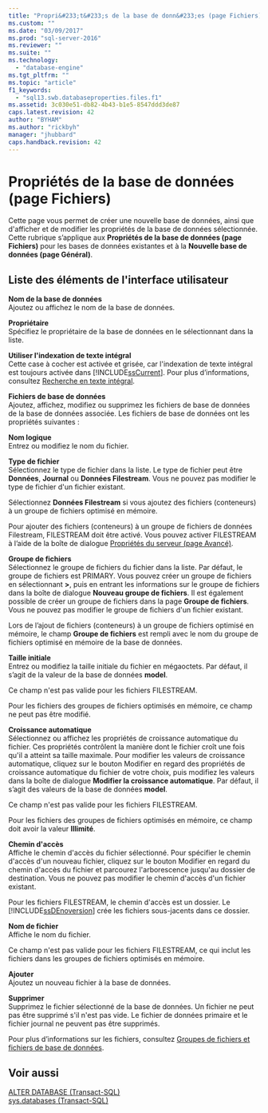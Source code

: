 ```yaml
---
title: "Propri&#233;t&#233;s de la base de donn&#233;es (page Fichiers) | Microsoft Docs"
ms.custom: ""
ms.date: "03/09/2017"
ms.prod: "sql-server-2016"
ms.reviewer: ""
ms.suite: ""
ms.technology: 
  - "database-engine"
ms.tgt_pltfrm: ""
ms.topic: "article"
f1_keywords: 
  - "sql13.swb.databaseproperties.files.f1"
ms.assetid: 3c030e51-db82-4b43-b1e5-8547ddd3de87
caps.latest.revision: 42
author: "BYHAM"
ms.author: "rickbyh"
manager: "jhubbard"
caps.handback.revision: 42
---
```

# Propri&#233;t&#233;s de la base de donn&#233;es (page Fichiers)
  Cette page vous permet de créer une nouvelle base de données, ainsi que d'afficher et de modifier les propriétés de la base de données sélectionnée. Cette rubrique s’applique aux **Propriétés de la base de données (page Fichiers)** pour les bases de données existantes et à la **Nouvelle base de données (page Général)**.  
  
## Liste des éléments de l'interface utilisateur  
 **Nom de la base de données**  
 Ajoutez ou affichez le nom de la base de données.  
  
 **Propriétaire**  
 Spécifiez le propriétaire de la base de données en le sélectionnant dans la liste.  
  
 **Utiliser l'indexation de texte intégral**  
 Cette case à cocher est activée et grisée, car l'indexation de texte intégral est toujours activée dans [!INCLUDE[ssCurrent](../../includes/sscurrent-md.md)]. Pour plus d’informations, consultez [Recherche en texte intégral](../../relational-databases/search/full-text-search.md).  
  
 **Fichiers de base de données**  
 Ajoutez, affichez, modifiez ou supprimez les fichiers de base de données de la base de données associée. Les fichiers de base de données ont les propriétés suivantes :  
  
 **Nom logique**  
 Entrez ou modifiez le nom du fichier.  
  
 **Type de fichier**  
 Sélectionnez le type de fichier dans la liste. Le type de fichier peut être **Données**, **Journal** ou **Données Filestream**. Vous ne pouvez pas modifier le type de fichier d'un fichier existant.  
  
 Sélectionnez **Données Filestream** si vous ajoutez des fichiers (conteneurs) à un groupe de fichiers optimisé en mémoire.  
  
 Pour ajouter des fichiers (conteneurs) à un groupe de fichiers de données Filestream, FILESTREAM doit être activé. Vous pouvez activer FILESTREAM à l’aide de la boîte de dialogue [Propriétés du serveur (page Avancé)](../../database-engine/configure-windows/server-properties-advanced-page.md).  
  
 **Groupe de fichiers**  
 Sélectionnez le groupe de fichiers du fichier dans la liste. Par défaut, le groupe de fichiers est PRIMARY. Vous pouvez créer un groupe de fichiers en sélectionnant **<nouveau groupe de fichiers>\>**, puis en entrant les informations sur le groupe de fichiers dans la boîte de dialogue **Nouveau groupe de fichiers**. Il est également possible de créer un groupe de fichiers dans la page **Groupe de fichiers**. Vous ne pouvez pas modifier le groupe de fichiers d'un fichier existant.  
  
 Lors de l’ajout de fichiers (conteneurs) à un groupe de fichiers optimisé en mémoire, le champ **Groupe de fichiers** est rempli avec le nom du groupe de fichiers optimisé en mémoire de la base de données.  
  
 **Taille initiale**  
 Entrez ou modifiez la taille initiale du fichier en mégaoctets. Par défaut, il s’agit de la valeur de la base de données **model**.  
  
 Ce champ n'est pas valide pour les fichiers FILESTREAM.  
  
 Pour les fichiers des groupes de fichiers optimisés en mémoire, ce champ ne peut pas être modifié.  
  
 **Croissance automatique**  
 Sélectionnez ou affichez les propriétés de croissance automatique du fichier. Ces propriétés contrôlent la manière dont le fichier croît une fois qu'il a atteint sa taille maximale. Pour modifier les valeurs de croissance automatique, cliquez sur le bouton Modifier en regard des propriétés de croissance automatique du fichier de votre choix, puis modifiez les valeurs dans la boîte de dialogue **Modifier la croissance automatique**. Par défaut, il s’agit des valeurs de la base de données **model**.  
  
 Ce champ n'est pas valide pour les fichiers FILESTREAM.  
  
 Pour les fichiers des groupes de fichiers optimisés en mémoire, ce champ doit avoir la valeur **Illimité**.  
  
 **Chemin d'accès**  
 Affiche le chemin d'accès du fichier sélectionné. Pour spécifier le chemin d'accès d'un nouveau fichier, cliquez sur le bouton Modifier en regard du chemin d'accès du fichier et parcourez l'arborescence jusqu'au dossier de destination. Vous ne pouvez pas modifier le chemin d'accès d'un fichier existant.  
  
 Pour les fichiers FILESTREAM, le chemin d'accès est un dossier. Le [!INCLUDE[ssDEnoversion](../../includes/ssdenoversion-md.md)] crée les fichiers sous-jacents dans ce dossier.  
  
 **Nom de fichier**  
 Affiche le nom du fichier.  
  
 Ce champ n'est pas valide pour les fichiers FILESTREAM, ce qui inclut les fichiers dans les groupes de fichiers optimisés en mémoire.  
  
 **Ajouter**  
 Ajoutez un nouveau fichier à la base de données.  
  
 **Supprimer**  
 Supprimez le fichier sélectionné de la base de données. Un fichier ne peut pas être supprimé s'il n'est pas vide. Le fichier de données primaire et le fichier journal ne peuvent pas être supprimés.  
  
 Pour plus d’informations sur les fichiers, consultez [Groupes de fichiers et fichiers de base de données](../../relational-databases/databases/database-files-and-filegroups.md).  
  
## Voir aussi  
 [ALTER DATABASE &#40;Transact-SQL&#41;](../../t-sql/statements/alter-database-transact-sql.md)   
 [sys.databases &#40;Transact-SQL&#41;](../../relational-databases/system-catalog-views/sys-databases-transact-sql.md)  
  
  